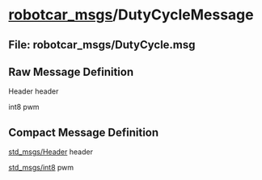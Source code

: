 # [robotcar_msgs](../README.md)/DutyCycleMessage #

## File: robotcar_msgs/DutyCycle.msg
## Raw Message Definition

Header header  
  
int8 pwm  


## Compact Message Definition

[std_msgs/Header](http://docs.ros.org/en/melodic/api/std_msgs/html/msg/Header.html) header  
  
[std_msgs/int8](http://docs.ros.org/en/melodic/api/std_msgs/html/msg/Int8.html) pwm  
